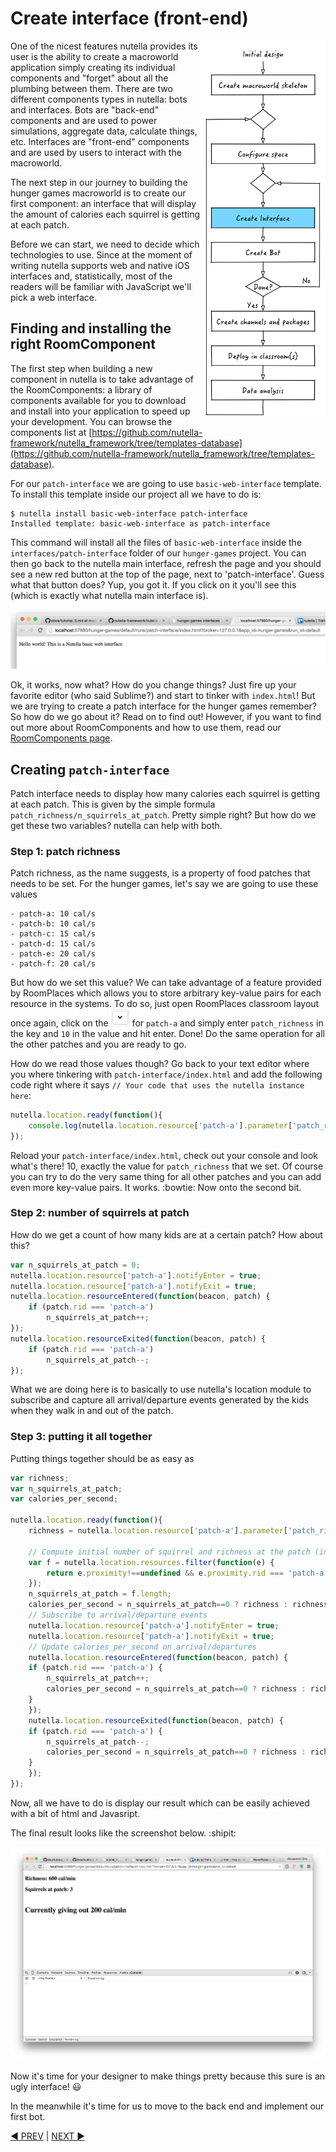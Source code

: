 # Create interface (front-end)
<img src="images/dev_process_3.png" width="200" align="right">

One of the nicest features nutella provides its user is the ability to create a macroworld application simply creating its individual components and "forget" about all the plumbing between them. There are two different components types in nutella: bots and interfaces. Bots are "back-end" components and are used to power simulations, aggregate data, calculate things, etc. Interfaces are "front-end" components and are used by users to interact with the macroworld.

The next step in our journey to building the hunger games macroworld is to create our first component: an interface that will display the amount of calories each squirrel is getting at each patch. 

Before we can start, we need to decide which technologies to use. Since at the moment of writing nutella supports web and native iOS interfaces and, statistically, most of the readers will be familiar with JavaScript we'll pick a web interface.

## Finding and installing the right RoomComponent

The first step when building a new component in nutella is to take advantage of the RoomComponents: a library of components available for you to download and install into your application to speed up your development. You can browse the components list at [https://github.com/nutella-framework/nutella_framework/tree/templates-database](https://github.com/nutella-framework/nutella_framework/tree/templates-database).

For our `patch-interface` we are going to use `basic-web-interface` template. To install this template inside our project all we have to do is:
```
$ nutella install basic-web-interface patch-interface
Installed template: basic-web-interface as patch-interface
```

This command will install all the files of `basic-web-interface` inside the `interfaces/patch-interface` folder of our `hunger-games` project. You can then go back to the nutella main interface, refresh the page and you should see a new red button at the top of the page, next to 'patch-interface'. Guess what that button does? Yup, you got it. If you click on it you'll see this (which is exactly what nutella main interface is).

<img src="images/patch_int_1.png">

Ok, it works, now what? How do you change things? Just fire up your favorite editor (who said Sublime?) and start to tinker with `index.html`! But we are trying to create a patch interface for the hunger games remember? So how do we go about it? Read on to find out! However, if you want to find out more about RoomComponents and how to use them, read our [RoomComponents page](../in-depth/roomcomponents.md).


## Creating `patch-interface`
Patch interface needs to display how many calories each squirrel is getting at each patch. This is given by the simple formula `patch_richness/n_squirrels_at_patch`. Pretty simple right? But how do we get these two variables? nutella can help with both.

### Step 1: patch richness
Patch richness, as the name suggests, is a property of food patches that needs to be set. For the hunger games, let's say we are going to use these values
```
- patch-a: 10 cal/s
- patch-b: 10 cal/s
- patch-c: 15 cal/s
- patch-d: 15 cal/s
- patch-e: 20 cal/s
- patch-f: 20 cal/s
```
But how do we set this value? We can take advantage of a feature provided by RoomPlaces which allows you to store arbitrary key-value pairs for each resource in the systems. To do so, just open RoomPlaces classroom layout once again, click on the <img src="images/rp_v_btn.png" width="30"> for `patch-a` and simply enter `patch_richness` in the key and `10` in the value and hit enter. Done! Do the same operation for all the other patches and you are ready to go.

How do we read those values though? Go back to your text editor where you where tinkering with `patch-interface/index.html` and add the following code right where it says `// Your code that uses the nutella instance here`:
```javascript
nutella.location.ready(function(){
    console.log(nutella.location.resource['patch-a'].parameter['patch_richness']);
});
```
Reload your `patch-interface/index.html`, check out your console and look what's there! 10, exactly the value for `patch_richness` that we set. Of course you can try to do the very same thing for all other patches and you can add even more key-value pairs. It works. :bowtie: Now onto the second bit. 

### Step 2: number of squirrels at patch
How do we get a count of how many kids are at a certain patch? How about this?
```javascript
var n_squirrels_at_patch = 0;
nutella.location.resource['patch-a'].notifyEnter = true;
nutella.location.resource['patch-a'].notifyExit = true;
nutella.location.resourceEntered(function(beacon, patch) {
    if (patch.rid === 'patch-a')
        n_squirrels_at_patch++;
});
nutella.location.resourceExited(function(beacon, patch) {
    if (patch.rid === 'patch-a')
        n_squirrels_at_patch--;
});
```
What we are doing here is to basically to use nutella's location module to subscribe and capture all arrival/departure events generated by the kids when they walk in and out of the patch.

### Step 3: putting it all together
Putting things together should be as easy as
```javascript
var richness;
var n_squirrels_at_patch;
var calories_per_second;

nutella.location.ready(function(){
    richness = nutella.location.resource['patch-a'].parameter['patch_richness'];
    
    // Compute initial number of squirrel and richness at the patch (in case some kids are there already)
    var f = nutella.location.resources.filter(function(e) {
        return e.proximity!==undefined && e.proximity.rid === 'patch-a';
    });
    n_squirrels_at_patch = f.length;
    calories_per_second = n_squirrels_at_patch==0 ? richness : richness / n_squirrels_at_patch;
    // Subscribe to arrival/departure events
    nutella.location.resource['patch-a'].notifyEnter = true;
    nutella.location.resource['patch-a'].notifyExit = true;
    // Update calories_per_second on arrival/departures
    nutella.location.resourceEntered(function(beacon, patch) {
    if (patch.rid === 'patch-a') {
        n_squirrels_at_patch++;
        calories_per_second = n_squirrels_at_patch==0 ? richness : richness / n_squirrels_at_patch;
    }
    });
    nutella.location.resourceExited(function(beacon, patch) {
    if (patch.rid === 'patch-a') {
        n_squirrels_at_patch--;
        calories_per_second = n_squirrels_at_patch==0 ? richness : richness / n_squirrels_at_patch;
    }
    });
});
```

Now, all we have to do is display our result which can be easily achieved with a bit of html and Javasript.

The final result looks like the screenshot below. :shipit:

<img src="images/patch_int_2.png">

Now it's time for your designer to make things pretty because this sure is an ugly interface! :smiley:

In the meanwhile it's time for us to move to the back end and implement our first bot.

[:arrow_backward: PREV](tutorial_4.md) | [NEXT :arrow_forward:](tutorial_6.md)
